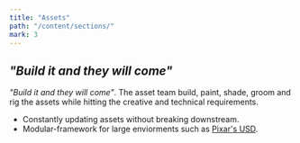 ```yaml
---
title: "Assets"
path: "/content/sections/"
mark: 3
---
```


## *"Build it and they will come"*

*"Build it and they will come"*. The asset team build, paint, shade, groom and rig the assets while hitting the creative and technical requirements.

- Constantly updating assets without breaking downstream.
- Modular-framework for large enviorments such as [Pixar's USD](https://graphics.pixar.com/usd/docs/index.html).
